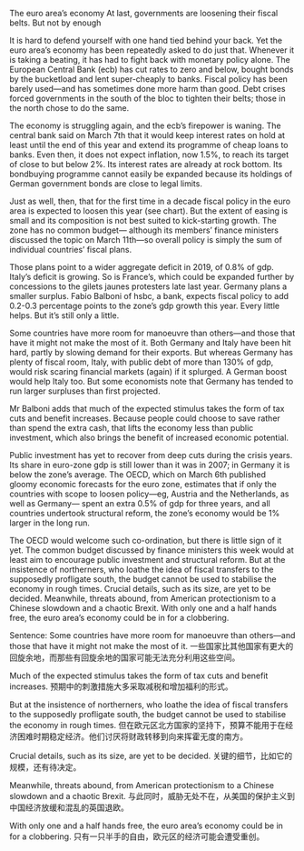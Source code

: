 The euro area’s economy
At last, governments are loosening their fiscal belts. But not by enough

It is hard to defend yourself with one hand tied behind your back. Yet the euro area’s economy has been repeatedly asked to do just that. Whenever it is taking a beating, it has had to fight back with monetary policy alone. The European Central Bank (ecb) has cut rates to zero and below, bought bonds by the bucketload and lent super-cheaply to banks. Fiscal policy has been barely used—and has sometimes done more harm than good. Debt crises forced governments in the south of the bloc to tighten their belts; those in the north chose to do the same.

The economy is struggling again, and the ecb’s firepower is waning. The central bank said on March 7th that it would keep interest rates on hold at least until the end of this year and extend its programme of cheap loans to banks. Even then, it does not expect inflation, now 1.5%, to reach its target of close to but below 2%. Its interest rates are already at rock bottom. Its bondbuying programme cannot easily be expanded because its holdings of German government bonds are close to legal limits.

Just as well, then, that for the first time in a decade fiscal policy in the euro area is expected to loosen this year (see chart). But the extent of easing is small and its composition is not best suited to kick-starting growth. The zone has no common budget— although its members’ finance ministers discussed the topic on March 11th—so overall policy is simply the sum of individual countries’ fiscal plans.

Those plans point to a wider aggregate deficit in 2019, of 0.8% of gdp. Italy’s deficit is growing. So is France’s, which could be expanded further by concessions to the gilets jaunes protesters late last year. Germany plans a smaller surplus. Fabio Balboni of hsbc, a bank, expects fiscal policy to add 0.2-0.3 percentage points to the zone’s gdp growth this year. Every little helps. But it’s still only a little.

Some countries have more room for manoeuvre than others—and those that have it might not make the most of it. Both Germany and Italy have been hit hard, partly by slowing demand for their exports. But whereas Germany has plenty of fiscal room, Italy, with public debt of more than 130% of gdp, would risk scaring financial markets (again) if it splurged. A German boost would help Italy too. But some economists note that Germany has tended to run larger surpluses than first projected.

Mr Balboni adds that much of the expected stimulus takes the form of tax cuts and benefit increases. Because people could choose to save rather than spend the extra cash, that lifts the economy less than public investment, which also brings the benefit of increased economic potential.

Public investment has yet to recover from deep cuts during the crisis years. Its share in euro-zone gdp is still lower than it was in 2007; in Germany it is below the zone’s average. The OECD, which on March 6th published gloomy economic forecasts for the euro zone, estimates that if only the countries with scope to loosen policy—eg, Austria and the Netherlands, as well as Germany— spent an extra 0.5% of gdp for three years, and all countries undertook structural reform, the zone’s economy would be 1% larger in the long run.

The OECD would welcome such co-ordination, but there is little sign of it yet. The common budget discussed by finance ministers this week would at least aim to encourage public investment and structural reform. But at the insistence of northerners, who loathe the idea of fiscal transfers to the supposedly profligate south, the budget cannot be used to stabilise the economy in rough times. Crucial details, such as its size, are yet to be decided. Meanwhile, threats abound, from American protectionism to a Chinese slowdown and a chaotic Brexit. With only one and a half hands free, the euro area’s economy could be in for a clobbering.

Sentence:
Some countries have more room for manoeuvre than others—and those that have it might not make the most of it.
一些国家比其他国家有更大的回旋余地，而那些有回旋余地的国家可能无法充分利用这些空间。

Much of the expected stimulus takes the form of tax cuts and benefit increases.
预期中的刺激措施大多采取减税和增加福利的形式。

But at the insistence of northerners, who loathe the idea of fiscal transfers to the supposedly profligate south, the budget cannot be used to stabilise the economy in rough times.
但在欧元区北方国家的坚持下，预算不能用于在经济困难时期稳定经济。他们讨厌将财政转移到向来挥霍无度的南方。

Crucial details, such as its size, are yet to be decided.
关键的细节，比如它的规模，还有待决定。

Meanwhile, threats abound, from American protectionism to a Chinese slowdown and a chaotic Brexit.
与此同时，威胁无处不在，从美国的保护主义到中国经济放缓和混乱的英国退欧。

With only one and a half hands free, the euro area’s economy could be in for a clobbering.
只有一只半手的自由，欧元区的经济可能会遭受重创。